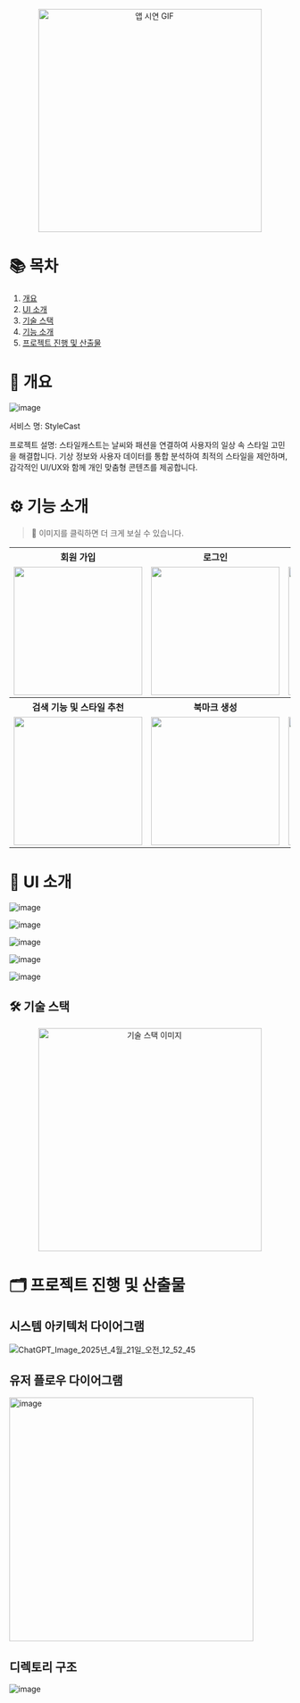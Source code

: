 <p align="center">
  <img src="https://github.com/user-attachments/assets/d235108e-1557-40ec-9f2d-0ac66c8843de" alt="앱 시연 GIF" width="400"/>
</p>

# 📚 목차

1. [개요](#개요)
2. [UI 소개](#ui-소개)
3. [기술 스택](#기술-스택)
4. [기능 소개](#기능-소개)
5. [프로젝트 진행 및 산출물](#프로젝트-진행-및-산출물)

# 📝 개요
![image](https://github.com/user-attachments/assets/e310dc0a-bffb-48e7-a5a1-c89b08f4610e)

서비스 명: StyleCast

프로젝트 설명: 
 스타일캐스트는 날씨와 패션을 연결하여 사용자의 일상 속 스타일 고민을 해결합니다.
기상 정보와 사용자 데이터를 통합 분석하여 최적의 스타일을 제안하며, 감각적인 UI/UX와 함께 개인 맞춤형 콘텐츠를 제공합니다.

# ⚙️ 기능 소개  
> 📌 이미지를 클릭하면 더 크게 보실 수 있습니다.

<div align="center">

<table>
  <tr>
    <th>회원 가입</th>
    <th>로그인</th>
    <th>날씨 정보 불러오기 (핵심)</th>
  </tr>
  <tr>
    <td><img src="https://github.com/user-attachments/assets/7962c5bc-cf42-4a07-9098-f86ab6eb8932" width="230"/></td>
    <td><img src="https://github.com/user-attachments/assets/0efa4d47-c303-4ed8-89e1-589833ba8956" width="230"/></td>
    <td><img src="https://github.com/user-attachments/assets/c822b08d-2b6d-47c0-af4a-d7aff6b4f756" width="230"/></td>
  </tr>
  <tr>
    <th>검색 기능 및 스타일 추천</th>
    <th>북마크 생성</th>
    <th>북마크 삭제</th>
  </tr>
  <tr>
    <td><img src="https://github.com/user-attachments/assets/5bb213c0-596b-4efb-b31a-e672f80ffa33" width="230"/></td>
    <td><img src="https://github.com/user-attachments/assets/4d469efb-a5b4-4ed3-86d5-e7337ad0157e" width="230"/></td>
    <td><img src="https://github.com/user-attachments/assets/87078d37-4473-4dbc-b2af-9dbdde8f491e" width="230"/></td>
  </tr>
</table>

</div>


# 🎨 UI 소개
![image](https://github.com/user-attachments/assets/7e7ec3ca-6882-4d0d-a955-8ba05d876466)

![image](https://github.com/user-attachments/assets/ac4535ce-2a99-4059-a58a-ca556a0d3837)

![image](https://github.com/user-attachments/assets/7609ee6b-9931-4b17-b861-dc53ce792b17)

![image](https://github.com/user-attachments/assets/43889beb-1732-4712-b8b7-71cbe214a96c)

![image](https://github.com/user-attachments/assets/15733335-52b2-4db4-8410-c2d88ca6b230)

## 🛠️ 기술 스택
<p align="center">
  <img src="https://github.com/user-attachments/assets/bcb35a96-d5c2-4233-ad7b-9f3d07e8423d" alt="기술 스택 이미지" width="400"/>
</p>

# 🗂️ 프로젝트 진행 및 산출물

## 시스템 아키텍처 다이어그램
![ChatGPT_Image_2025년_4월_21일_오전_12_52_45](https://github.com/user-attachments/assets/5aacb372-93a4-417b-acc9-0c56be0ace48)

## 유저 플로우 다이어그램
<img width="437" alt="image" src="https://github.com/user-attachments/assets/046c3e11-2cf3-417b-8048-ed8b1c02427d" />

## 디렉토리 구조
![image](https://github.com/user-attachments/assets/9a74050c-ad8f-442d-a9ca-d9d13adaa777)


